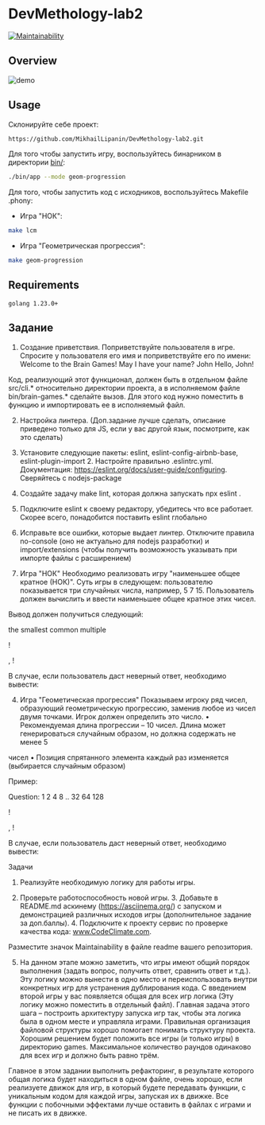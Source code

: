 # DevMethology-lab2

[![Maintainability](https://api.codeclimate.com/v1/badges/1f938690e3c251cd5f79/maintainability)](https://codeclimate.com/github/MikhailLipanin/DevMethology-lab2/maintainability)

## Overview

![demo](https://github.com/user-attachments/assets/251f5522-7835-44f1-8b7c-25e9a39e5d5a)


## Usage

Склонируйте себе проект:
```bash
https://github.com/MikhailLipanin/DevMethology-lab2.git
```

Для того чтобы запустить игру, воспользуйтесь бинарником в директории [bin/](./bin):
```bash
./bin/app --mode geom-progression
```

Для того, чтобы запустить код с исходников, воспользуйтесь Makefile .phony:
- Игра "НОК":
```bash
make lcm
```

- Игра "Геометрическая прогрессия":
```bash
make geom-progression
```

## Requirements

`golang 1.23.0+`

## Задание

1. Создание приветствия. Поприветствуйте пользователя в игре. Спросите у пользователя его имя и поприветствуйте его по имени: Welcome to the Brain Games! May I have your name? John Hello, John!

Код, реализующий этот функционал, должен быть в отдельном файле src/cli.* относительно директории проекта, а в исполняемом файле bin/brain-games.* сделайте вызов. Для этого код нужно поместить в функцию и импортировать ее в исполняемый файл.

2. Настройка линтера. (Доп.задание лучше сделать, описание приведено только для JS, если у вас другой язык, посмотрите, как это сделать)

1. Установите следующие пакеты: eslint, eslint-config-airbnb-base, eslint-plugin-import 2. Настройте правильно .eslintrc.yml. Документация: https://eslint.org/docs/user-guide/configuring. Сверяйтесь с nodejs-package

3. Создайте задачу make lint, которая должна запускать npx eslint .

4. Подключите eslint к своему редактору, убедитесь что все работает. Скорее всего, понадобится поставить eslint глобально

5. Исправьте все ошибки, которые выдает линтер. Отключите правила no-console (оно не актуально для nodejs разработки) и import/extensions (чтобы получить возможность указывать при импорте файлы с расширением)

3. Игра "НОК" Необходимо реализовать игру "наименьшее общее кратное (НОК)". Суть игры в следующем: пользователю показывается три случайных числа, например, 5 7 15. Пользователь должен вычислить и ввести наименьшее общее кратное этих чисел.

Вывод должен получиться следующий:

the smallest common multiple

!

, !

В случае, если пользователь даст неверный ответ, необходимо вывести:

4. Игра "Геометическая прогрессия" Показываем игроку ряд чисел, образующий геометрическую прогрессию, заменив любое из чисел двумя точками. Игрок должен определить это число. • Рекомендуемая длина прогрессии – 10 чисел. Длина может генерироваться случайным образом, но должна содержать не менее 5

чисел • Позиция спрятанного элемента каждый раз изменяется (выбирается случайным образом)

Пример:

Question: 1 2 4 8 .. 32 64 128

!

, !

В случае, если пользователь даст неверный ответ, необходимо вывести:

Задачи

1. Реализуйте необходимую логику для работы игры.

2. Проверьте работоспособность новой игры. 3. Добавьте в README.md аскинему (https://asciinema.org/) с запуском и демонстрацией различных исходов игры (дополнительное задание за доп.баллы). 4. Подключите к проекту сервис по проверке качества кода: www.CodeClimate.com.

Разместите значок Maintainability в файле readme вашего репозитория.

5. На данном этапе можно заметить, что игры имеют общий порядок выполнения (задать вопрос, получить ответ, сравнить ответ и т.д.). Эту логику можно вынести в одно место и переиспользовать внутри конкретных игр для устранения дублирования кода. С введением второй игры у вас появляется общая для всех игр логика (Эту логику можно поместить в отдельный файл). Главная задача этого шага – построить архитектуру запуска игр так, чтобы эта логика была в одном месте и управляла играми. Правильная организация файловой структуры хорошо помогает понимать структуру проекта. Хорошим решением будет положить все игры (и только игры) в директорию games. Максимальное количество раундов одинаково для всех игр и должно быть равно трём.

Главное в этом задании выполнить рефакторинг, в результате которого общая логика будет находиться в одном файле, очень хорошо, если реализуете движок для игр, в который будете передавать функции, с уникальным кодом для каждой игры, запуская их в движке. Все функции с побочными эффектами лучше оставить в файлах с играми и не писать их в движке.
